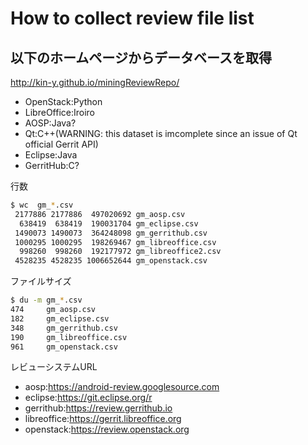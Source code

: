 # How to collect review file list

## 以下のホームページからデータベースを取得

<http://kin-y.github.io/miningReviewRepo/>

* OpenStack:Python
* LibreOffice:Iroiro
* AOSP:Java?
* Qt:C++(WARNING: this dataset is imcomplete since an issue of Qt official Gerrit API)
* Eclipse:Java
* GerritHub:C?

行数

```sh
$ wc  gm_*.csv
 2177886 2177886  497020692 gm_aosp.csv
  638419  638419  190031704 gm_eclipse.csv
 1490073 1490073  364248098 gm_gerrithub.csv
 1000295 1000295  198269467 gm_libreoffice.csv
  998260  998260  192177972 gm_libreoffice2.csv
 4528235 4528235 1006652644 gm_openstack.csv
```

ファイルサイズ

```sh
$ du -m gm_*.csv
474     gm_aosp.csv
182     gm_eclipse.csv
348     gm_gerrithub.csv
190     gm_libreoffice.csv
961     gm_openstack.csv
```

レビューシステムURL

* aosp:<https://android-review.googlesource.com>
* eclipse:<https://git.eclipse.org/r>
* gerrithub:<https://review.gerrithub.io>
* libreoffice:<https://gerrit.libreoffice.org>
* openstack:<https://review.openstack.org>